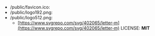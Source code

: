 - /public/favicon.ico:
- /public/logo192.png:
- /public/logo512.png:
  - [https://www.svgrepo.com/svg/402065/letter-m](https://www.svgrepo.com/svg/402065/letter-m) LICENSE: **MIT**
